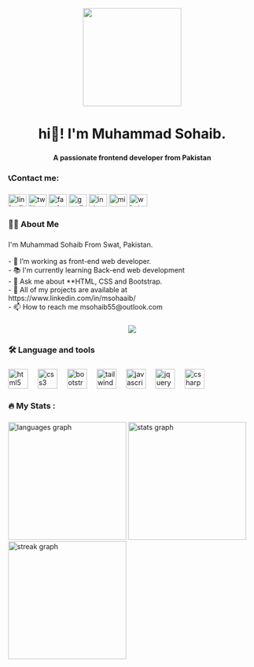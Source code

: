 <div align="center">
  <img height="200" src="https://www.audienceplanet.com/root/template/1//images/web-development.gif"  />
</div>

###

<h1 align="center">hi👋! I'm Muhammad Sohaib.</h1>

###

<h4 align="center">A passionate frontend developer from Pakistan</h4>

###

<h3 align="left">📞Contact me:</h3>

###

<div align="left">
  <a href="https://www.linkedin.com/in/msohaaib/"><img src="https://raw.githubusercontent.com/maurodesouza/profile-readme-generator/master/src/assets/icons/social/linkedin/default.svg" width="37" height="25" alt="linkedin logo"  /></a>
  <a href="https://twitter.com/msohaaib55"><img src="https://raw.githubusercontent.com/maurodesouza/profile-readme-generator/master/src/assets/icons/social/twitter/default.svg" width="37" height="25" alt="twitter logo"  /></a>
  <a href="https://www.facebook.com/msohaaib"><img src="https://raw.githubusercontent.com/maurodesouza/profile-readme-generator/master/src/assets/icons/social/facebook/default.svg" width="37" height="25" alt="facebook logo"  /></a>
  <a href="mailto: msohaib9685055@gmail.com"><img src="https://raw.githubusercontent.com/maurodesouza/profile-readme-generator/master/src/assets/icons/social/gmail/default.svg" width="37" height="25" alt="gmail logo"  /></a>
  <a href ="https://www.instagram.com/msohaaib/"><img src="https://raw.githubusercontent.com/maurodesouza/profile-readme-generator/master/src/assets/icons/social/instagram/default.svg" width="37" height="25" alt="instagram logo"  /></a>
  <a href="mailto:msohaib55@outlook.com"><img src="https://raw.githubusercontent.com/maurodesouza/profile-readme-generator/master/src/assets/icons/social/microsoft-outlook/default.svg" width="37" height="25" alt="microsoft-outlook logo"  /></a>
  <a hre="https://wa.me/qr/3OTWELGU3VJ7H1"><img src="https://raw.githubusercontent.com/maurodesouza/profile-readme-generator/master/src/assets/icons/social/whatsapp/default.svg" width="37" height="25" alt="whatsapp logo"  /></a>
</div>

###

<h3 align="left">👩‍💻  About Me</h3>

###

<p align="left">I'm Muhammad Sohaib From Swat, Pakistan.<br><br>- 🔭 I’m working as front-end web developer.<br>- 📚 I'm currently learning Back-end web development<br>- 💬 Ask me about **HTML, CSS and Bootstrap.<br>- 👯 All of my projects are available at https://www.linkedin.com/in/msohaaib/<br>- 📫 How to reach me msohaib55@outlook.com</p>

###

<div align="center">
  <img src="https://visitor-badge.laobi.icu/badge?page_id=msohaaib.msohaaib&left_text=views"  />
</div>

###

<h3 align="left">🛠 Language and tools</h3>

###

<div align="left">
  <img src="https://cdn.jsdelivr.net/gh/devicons/devicon/icons/html5/html5-original.svg" height="40" alt="html5 logo"  />
  <img width="12" />
  <img src="https://cdn.jsdelivr.net/gh/devicons/devicon/icons/css3/css3-original.svg" height="40" alt="css3 logo"  />
  <img width="12" />
  <img src="https://cdn.jsdelivr.net/gh/devicons/devicon/icons/bootstrap/bootstrap-original.svg" height="40" alt="bootstrap logo"  />
  <img width="12" />
  <img src="https://cdn.simpleicons.org/tailwindcss/06B6D4" height="40" alt="tailwindcss logo"  />
  <img width="12" />
  <img src="https://cdn.simpleicons.org/javascript/F7DF1E" height="40" alt="javascript logo"  />
  <img width="12" />
  <img src="https://skillicons.dev/icons?i=jquery" height="40" alt="jquery logo"  />
  <img width="12" />
  <img src="https://cdn.simpleicons.org/csharp/239120" height="40" alt="csharp logo"  />
</div>

###

<h3 align="left">🔥   My Stats :</h3>

###

<div align="left">
  <img src="https://github-readme-stats.vercel.app/api/top-langs?username=msohaaib&locale=en&hide_title=false&layout=compact&card_width=320&langs_count=3&theme=dark&hide_border=false&order=2" height="240" alt="languages graph"  />
  <img src="https://github-readme-stats.vercel.app/api?username=msohaaib&hide_title=false&hide_rank=false&show_icons=true&include_all_commits=true&count_private=true&disable_animations=false&theme=dark&locale=en&hide_border=false&order=1" height="240" alt="stats graph"  />
  <img src="https://streak-stats.demolab.com?user=msohaaib&locale=en&mode=daily&theme=dark&hide_border=false&border_radius=5&date_format=M j[, Y]&order=3" height="240" alt="streak graph"  />
</div>

###
